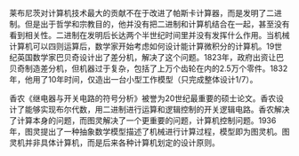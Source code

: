 莱布尼茨对计算机技术最大的贡献不在于改进了帕斯卡计算器，而是发明了二进制。但是出于哲学和宗教目的，他并没有把二进制和计算机结合在一起，甚至没有看到相关性。二进制在发明后长达两个半世纪时间里并没有发挥什么作用。当机械计算机可以四则运算后，数学家开始考虑如何设计能计算微积分的计算机。19世纪英国数学家巴贝奇设计出了差分机，解决了这个问题。1823年，政府出资让巴贝奇制造差分机，但机器过于复杂，包括了上万个齿轮在内的2.5万个零件。1832年，他用了10年时间，仅造出一台小型工作模型（只完成整体设计1/7）。

香农《继电器与开关电路的符号分析》被誉为20世纪最重要的硕士论文。香农设计了能够实现布尔代数，用二进制进行运算和逻辑控制的开关逻辑电路。香农解决了计算本身的问题，而图灵解决了一个更重要的问题，计算机控制问题。1936年，图灵提出了一种抽象数学模型描述了机械进行计算过程，模型即为图灵机。图灵机并非具体计算机，而是后来各种计算机划定的设计原则。
